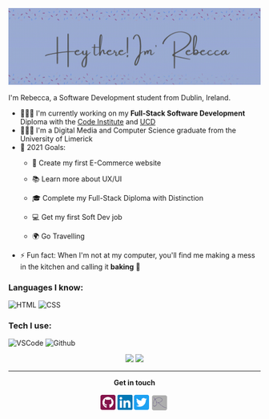 <p align="center">
<img src="assets/logo.gif" alt="Hey there! I'm Rebecca">
</p>

I'm Rebecca, a Software Development student from Dublin, Ireland.

- 👩🏻‍🏫  I'm currently working on my **Full-Stack Software Development** Diploma with the [Code Institute](https://codeinstitute.net/ "Code Institute Homepage") and [UCD](https://www.ucd.ie/professionalacademy/ "UCD Professional Academy Homepage")
- 👩🏻‍🎓 I'm a Digital Media and Computer Science graduate from the University of Limerick
- 🥅 2021 Goals:
    - 🛒 Create my first E-Commerce website
    - 📚 Learn more about UX/UI
    - 🎓 Complete my Full-Stack Diploma with Distinction
    - 💻 Get my first Soft Dev job
   
    - 🌍 Go Travelling
- ⚡ Fun fact: When I'm not at my computer, you'll find me making a mess in the kitchen and calling it **baking** 🧁

### Languages I know:
![HTML](https://img.shields.io/static/v1?label=HTML&labelColor=6F7071&message=5&style=for-the-badge&color=E34F26&logo=html5)
![CSS](https://img.shields.io/static/v1?label=CSS&labelColor=6F7071&message=3&style=for-the-badge&color=1572B6&logo=css3)

### Tech I use: 
![VSCode](https://img.shields.io/static/v1?label=VSCode&labelColor=6F7071&message=1.53-insider&style=for-the-badge&color=24bfa5&logo=visual-studio)
![Github](https://img.shields.io/static/v1?label=GitHub&labelColor=6F7071&message=rebeccatraceyt&style=for-the-badge&color=73427A&logo=github)

<p align="center">
    <img src="https://github-readme-stats.rebeccatraceyt.vercel.app//api?username=rebeccatraceyt&count_private=true&show_icons=true&hide=stars,issues&theme=blueberry"/>
    <img src="https://github-readme-stats.rebeccatraceyt.vercel.app/api/top-langs/?username=rebeccatraceyt&layout=compact&theme=blueberry" />
</p>


<hr>
<p align="center">
    <strong>Get in touch</strong>
    <p align="center">
        <a href="" alt="" target="_blank"><img src="assets/github.png" width="30px"></a>
        <a href="https://www.linkedin.com/in/rebeccatraceytimoney/" alt="Linkedin" target="_blank"><img src="assets/linkedin.png" width="30px"></a>
        <a href="https://twitter.com/DexterAtHeart" alt="Twitter" target="_blank"><img src="assets/twitter.png" width="30px"></a>
        <a href="https://rebeccatraceyt.github.io/Rebecca.TraceyTimoney/" alt="Portfolio" target="_blank"><img src="assets/portfolio.png" width="35px"></a>
    </p>
</p>